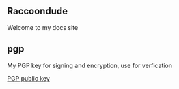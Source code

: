 ## Raccoondude

Welcome to my docs site

## pgp
My PGP key for signing and encryption, use for verfication

[PGP public key](http://raccoondude.github.io/pgp "PGP public key")
